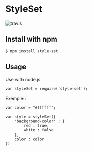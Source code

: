 # StyleSet

![travis](https://travis-ci.org/alexandre-garrec/styleSet.svg)

Install with npm 
-----

    $ npm install style-set



Usage
-----

Use with node.js

    var styleSet = require('style-set');

Exemple : 

    var color = "#ffffff";
    
    var style = styleSet({
        'background-color' : {
            red : true,
            white : false
        },
        color : color
    })